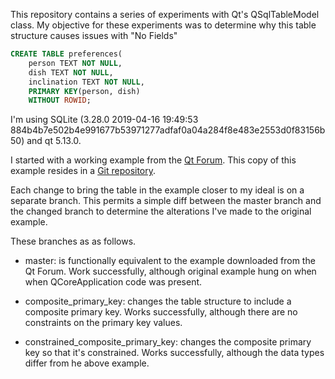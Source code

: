 This repository contains a series of experiments with Qt's QSqlTableModel class.
My objective for these experiments was to determine why this table structure causes issues with "No Fields"

```SQL
CREATE TABLE preferences(
    person TEXT NOT NULL,
    dish TEXT NOT NULL,
    inclination TEXT NOT NULL,
    PRIMARY KEY(person, dish)
    WITHOUT ROWID;
```

I'm using SQLite (3.28.0 2019-04-16 19:49:53 884b4b7e502b4e991677b53971277adfaf0a04a284f8e483e2553d0f83156b50) and qt 5.13.0.

I started with a working example from the [Qt Forum](https://forum.qt.io/topic/18097/insert-new-rows-into-database-using-qsqltablemodel/5).
This copy of this example resides in a [Git repository](https://github.com/bminard/qt_qsqltablemodel).

Each change to bring the table in the example closer to my ideal is on a separate branch.
This permits a simple diff between the master branch and the changed branch to determine the alterations I've made to the original example.

These branches as as follows.

- master: is functionally equivalent to the example downloaded from the Qt Forum.
  Work successfully, although original example hung on when when QCoreApplication code was present.

- composite_primary_key: changes the table structure to include a composite primary key.
  Works successfully, although there are no constraints on the primary key values.

- constrained_composite_primary_key: changes the composite primary key so that it's constrained.
  Works successfully, although the data types differ from he above example.
